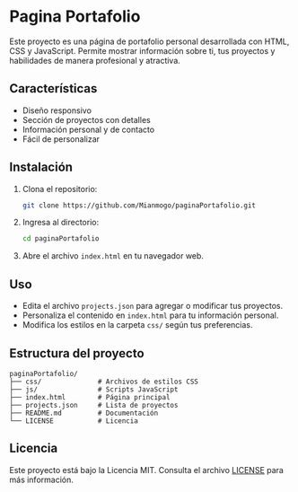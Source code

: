# Pagina Portafolio

Este proyecto es una página de portafolio personal desarrollada con HTML, CSS y JavaScript. Permite mostrar información sobre ti, tus proyectos y habilidades de manera profesional y atractiva.

## Características

- Diseño responsivo
- Sección de proyectos con detalles
- Información personal y de contacto
- Fácil de personalizar

## Instalación

1. Clona el repositorio:
   ```bash
   git clone https://github.com/Mianmogo/paginaPortafolio.git
   ```
2. Ingresa al directorio:
   ```bash
   cd paginaPortafolio
   ```
3. Abre el archivo `index.html` en tu navegador web.

## Uso

- Edita el archivo `projects.json` para agregar o modificar tus proyectos.
- Personaliza el contenido en `index.html` para tu información personal.
- Modifica los estilos en la carpeta `css/` según tus preferencias.

## Estructura del proyecto

```
paginaPortafolio/
├── css/              # Archivos de estilos CSS
├── js/               # Scripts JavaScript
├── index.html        # Página principal
├── projects.json     # Lista de proyectos
├── README.md         # Documentación
└── LICENSE           # Licencia
```

## Licencia

Este proyecto está bajo la Licencia MIT. Consulta el archivo [LICENSE](./LICENSE) para más información.
